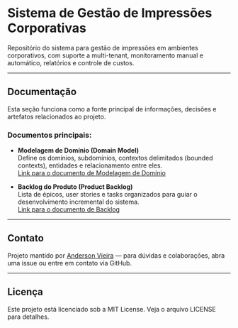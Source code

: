 # Sistema de Gestão de Impressões Corporativas

Repositório do sistema para gestão de impressões em ambientes corporativos, com suporte a multi-tenant, monitoramento manual e automático, relatórios e controle de custos.

---

## Documentação

Esta seção funciona como a fonte principal de informações, decisões e artefatos relacionados ao projeto.

### Documentos principais:

- **Modelagem de Domínio (Domain Model)**  
  Define os domínios, subdomínios, contextos delimitados (bounded contexts), entidades e relacionamento entre eles.  
  [Link para o documento de Modelagem de Domínio](./docs/domain-model.md)

- **Backlog do Produto (Product Backlog)**  
  Lista de épicos, user stories e tasks organizados para guiar o desenvolvimento incremental do sistema.  
  [Link para o documento de Backlog](./docs/product-backlog.md)

---

## Contato

Projeto mantido por [Anderson Vieira](https://linkedin.com/in/vieira-a) — para dúvidas e colaborações, abra uma issue ou entre em contato via GitHub.

---

## Licença

Este projeto está licenciado sob a MIT License. Veja o arquivo LICENSE para detalhes.
